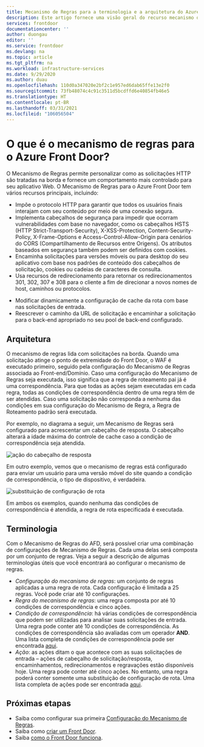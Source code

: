 ```yaml
---
title: Mecanismo de Regras para a terminologia e a arquitetura do Azure Front Door
description: Este artigo fornece uma visão geral do recurso mecanismo de regras do Azure Front Door.
services: frontdoor
documentationcenter: ''
author: duongau
editor: ''
ms.service: frontdoor
ms.devlang: na
ms.topic: article
ms.tgt_pltfrm: na
ms.workload: infrastructure-services
ms.date: 9/29/2020
ms.author: duau
ms.openlocfilehash: 110d0a347020e2bf2c1e957ed6dab65ffe13e2f0
ms.sourcegitcommit: 73fb48074c4c91c3511d5bcdffd6e40854fb46e5
ms.translationtype: HT
ms.contentlocale: pt-BR
ms.lasthandoff: 03/31/2021
ms.locfileid: "106056504"
---
```

# <a name="what-is-rules-engine-for-azure-front-door"></a>O que é o mecanismo de regras para o Azure Front Door? 

O Mecanismo de Regras permite personalizar como as solicitações HTTP são tratadas na borda e fornece um comportamento mais controlado para seu aplicativo Web. O Mecanismo de Regras para o Azure Front Door tem vários recursos principais, incluindo:

* Impõe o protocolo HTTP para garantir que todos os usuários finais interajam com seu conteúdo por meio de uma conexão segura.
* Implementa cabeçalhos de segurança para impedir que ocorram vulnerabilidades com base no navegador, como os cabeçalhos HSTS (HTTP Strict-Transport-Security), X-XSS-Protection, Content-Security-Policy, X-Frame-Options e Access-Control-Allow-Origin para cenários do CORS (Compartilhamento de Recursos entre Origens). Os atributos baseados em segurança também podem ser definidos com cookies.
* Encaminha solicitações para versões móveis ou para desktop do seu aplicativo com base nos padrões de conteúdo dos cabeçalhos de solicitação, cookies ou cadeias de caracteres de consulta.
* Usa recursos de redirecionamento para retornar os redirecionamentos 301, 302, 307 e 308 para o cliente a fim de direcionar a novos nomes de host, caminhos ou protocolos.
- Modificar dinamicamente a configuração de cache da rota com base nas solicitações de entrada.
- Reescrever o caminho da URL de solicitação e encaminhar a solicitação para o back-end apropriado no seu pool de back-end configurado.

## <a name="architecture"></a>Arquitetura 

O mecanismo de regras lida com solicitações na borda. Quando uma solicitação atinge o ponto de extremidade do Front Door, o WAF é executado primeiro, seguido pela configuração do Mecanismo de Regras associada ao Front-end/Domínio. Caso uma configuração do Mecanismo de Regras seja executada, isso significa que a regra de roteamento pai já é uma correspondência. Para que todas as ações sejam executadas em cada regra, todas as condições de correspondência dentro de uma regra têm de ser atendidas. Caso uma solicitação não corresponda a nenhuma das condições em sua configuração do Mecanismo de Regra, a Regra de Roteamento padrão será executada. 

Por exemplo, no diagrama a seguir, um Mecanismo de Regras será configurado para acrescentar um cabeçalho de resposta. O cabeçalho alterará a idade máxima do controle de cache caso a condição de correspondência seja atendida. 

![ação do cabeçalho de resposta](./media/front-door-rules-engine/rules-engine-architecture-3.png)

Em outro exemplo, vemos que o mecanismo de regras está configurado para enviar um usuário para uma versão móvel do site quando a condição de correspondência, o tipo de dispositivo, é verdadeira. 

![substituição de configuração de rota](./media/front-door-rules-engine/rules-engine-architecture-1.png)

Em ambos os exemplos, quando nenhuma das condições de correspondência é atendida, a regra de rota especificada é executada. 

## <a name="terminology"></a>Terminologia 

Com o Mecanismo de Regras do AFD, será possível criar uma combinação de configurações de Mecanismo de Regras. Cada uma delas será composta por um conjunto de regras. Veja a seguir a descrição de algumas terminologias úteis que você encontrará ao configurar o mecanismo de regras. 

- *Configuração do mecanismo de regras*: um conjunto de regras aplicadas a uma regra de rota. Cada configuração é limitada a 25 regras. Você pode criar até 10 configurações. 
- *Regra do mecanismo de regras*: uma regra composta por até 10 condições de correspondência e cinco ações.
- *Condição de correspondência*: há várias condições de correspondência que podem ser utilizadas para analisar suas solicitações de entrada. Uma regra pode conter até 10 condições de correspondência. As condições de correspondência são avaliadas com um operador **AND**. Uma lista completa de condições de correspondência pode ser encontrada [aqui](front-door-rules-engine-match-conditions.md). 
- *Ação*: as ações ditam o que acontece com as suas solicitações de entrada – ações de cabeçalho de solicitação/resposta, encaminhamentos, redirecionamentos e regravações estão disponíveis hoje. Uma regra pode conter até cinco ações. No entanto, uma regra poderá conter somente uma substituição de configuração de rota.  Uma lista completa de ações pode ser encontrada [aqui](front-door-rules-engine-actions.md).


## <a name="next-steps"></a>Próximas etapas

- Saiba como configurar sua primeira [Configuração do Mecanismo de Regras](front-door-tutorial-rules-engine.md). 
- Saiba como [criar um Front Door](quickstart-create-front-door.md).
- Saiba [como o Front Door funciona](front-door-routing-architecture.md).

